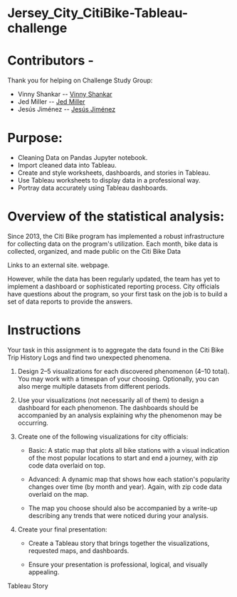 # Jersey_City_CitiBike-Tableau-challenge

# Contributors - 
Thank you for helping on Challenge Study Group:
- Vinny Shankar -- [Vinny Shankar](https://github.com/VinnyShankar)
- Jed Miller -- [Jed Miller](https://github.com/Jed-Miller)
- Jesús Jiménez -- [Jesús Jiménez](https://github.com/JesusJimenez3318)

# Purpose:

- Cleaning Data on Pandas Jupyter notebook.
- Import cleaned data into Tableau.
- Create and style worksheets, dashboards, and stories in Tableau.
- Use Tableau worksheets to display data in a professional way.
- Portray data accurately using Tableau dashboards.

# Overview of the statistical analysis:

Since 2013, the Citi Bike program has implemented a robust infrastructure for collecting data on the program's utilization. Each month, bike data is collected, organized, and made public on the Citi Bike Data

Links to an external site. webpage.

However, while the data has been regularly updated, the team has yet to implement a dashboard or sophisticated reporting process. City officials have questions about the program, so your first task on the job is to build a set of data reports to provide the answers.

# Instructions

Your task in this assignment is to aggregate the data found in the Citi Bike Trip History Logs and find two unexpected phenomena.

1)  Design 2–5 visualizations for each discovered phenomenon (4–10 total). You may work with a timespan of your choosing. Optionally, you can also merge multiple datasets from different periods.

2)  Use your visualizations (not necessarily all of them) to design a dashboard for each phenomenon. The dashboards should be accompanied by an analysis explaining why the phenomenon may be occurring.

3)  Create one of the following visualizations for city officials:

    - Basic: A static map that plots all bike stations with a visual indication of the most popular locations to start and end a journey, with zip code data overlaid on top.

    - Advanced: A dynamic map that shows how each station's popularity changes over time (by month and year). Again, with zip code data overlaid on the map.

    - The map you choose should also be accompanied by a write-up describing any trends that were noticed during your analysis.

4)  Create your final presentation:

    - Create a Tableau story that brings together the visualizations, requested maps, and dashboards.

    - Ensure your presentation is professional, logical, and visually appealing.


    

Tableau Story
